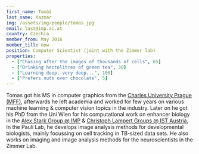 ```yaml
---
first_name: Tomáš
last_name: Kazmar
img: /assets/img/people/tomas.jpg
email: last@imp.ac.at
country: Czechia
member_from: May 2016
member_till: now
position: Computer Scientist (joint with the Zimmer lab)
properties:
  - ["Chasing after the images of thousands of cells", 65]
  - ["Drinking hectolitres of green tea", 30]
  - ["Learning deep, very deep...", 100]
  - ["Prefers nuts over chocolate", 5]
---
```

Tomas got his MS in computer graphics from the
[Charles University Prague (MFF)](https://www.mff.cuni.cz/to.en/),
afterwards he left academia and worked for few years on various machine
learning & computer vision topics in the industry.
Later on he got his PhD from the Uni Wien for his computational work on
enhancer biology in the [Alex Stark Group @ IMP](http://starklab.org/) &
[Christoph Lampert Groups @ IST Austria](http://pub.ist.ac.at/~chl/),
In the Pauli Lab, he develops image analysis methods for developmental
biologists, mainly focussing on cell tracking in TB-sized
data sets.
He also works on imaging and image analysis methods for the neuroscientists in
the Zimmer Lab.
